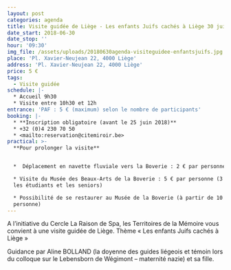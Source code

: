 ```yaml
---
layout: post
categories: agenda
title: Visite guidée de Liège - Les enfants Juifs cachés à Liège 30 juin
date_start: 2018-06-30
date_stop: ''
hour: '09:30'
img_file: /assets/uploads/20180630agenda-visiteguidee-enfantsjuifs.jpg
place: 'Pl. Xavier-Neujean 22, 4000 Liège'
address: 'Pl. Xavier-Neujean 22, 4000 Liège'
price: 5 €
tags:
  - Visite guidée
schedule: |-
  * Accueil 9h30
  * Visite entre 10h30 et 12h
entrance: 'PAF : 5 € (maximum) selon le nombre de participants'
booking: |-
  * **Inscription obligatoire (avant le 25 juin 2018)**
  * +32 (0)4 230 70 50
  * <mailto:reservation@citemiroir.be>
practical: >-
  **Pour prolonger la visite**


  *  Déplacement en navette fluviale vers la Boverie : 2 € par personne

  * Visite du Musée des Beaux-Arts de la Boverie : 5 € par personne (3 € pour
  les étudiants et les seniors)

  * Possibilité de se restaurer au Musée de la Boverie (à partir de 10 € par
  personne)
---
```

A l’initiative du Cercle La Raison de Spa, les Territoires de la Mémoire vous convient à une visite guidée de Liège. Thème « Les enfants Juifs cachés à Liège »

Guidance par Aline BOLLAND (la doyenne des guides liégeois et témoin lors du colloque sur le Lebensborn de Wégimont – maternité nazie) et sa fille.
